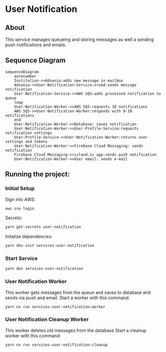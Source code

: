 # User Notification

## About

This service manages queueing and storing messages as well a sending push notifications and emails.

## Sequence Diagram
```mermaid
sequenceDiagram
    autonumber
    Institution->>Advania:adds new message in mailbox
    Advania->>User-Notification-Service:xroad:sends message notification
    User-Notification-Service->>AWS SQS:adds processed notification to queue
    loop
    User-Notification-Worker->>AWS SQS:requests 10 notifications
    AWS SQS->>User-Notification-Worker:responds with 0-10 notifications
    end
    User-Notification-Worker->>Database: saves notification
    User-Notification-Worker->>User-Profile-Service:requests notification settings
    User-Profile-Service->>User-Notification-Worker:returns user settings and tokens
    User-Notification-Worker->>Firebase Cloud Messaging: sends notification
    Firebase Cloud Messaging->>island.is app:sends push notification
    User-Notification-Worker->>User email: sends e-mail
```



## Running the project:

### Initial Setup

Sign into AWS:
```sh
aws sso login
```

Secrets:
```sh
yarn get-secrets user-notification
```


Initalize dependencies:
```sh
yarn dev-init services-user-notification
```

### Start Service
```sh
yarn dev services-user-notification
```

### User Notification Worker
This worker gets messages from the queue and saves to database and sends via push and email.
Start a worker with this command:
```sh
yarn nx run services-user-notification:worker
```

### User Notification Cleanup Worker
This worker deletes old messages from the database 
Start a cleanup worker with this command:
```sh
yarn nx run services-user-notification:cleanup
```